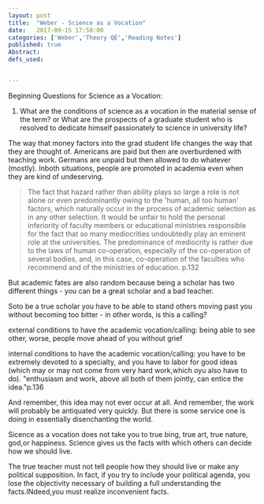 ```yaml
---
layout: post
title:  "Weber - Science as a Vocation"
date:   2017-09-15 17:50:00
categories: ['Weber','Theory QE','Reading Notes']
published: true
Abstract:
defs_used:


---
```

Beginning Questions for Science as a Vocation:
1. What are the conditions of science as a vocation in the material sense of the term? or
What are the prospects of a graduate student who is resolved to dedicate himself passionately to science in university life?

The way that money factors into the grad student life changes the way that they are thought of. Americans are paid but then are overburdened with teaching work. Germans are unpaid but then allowed to do whatever (mostly). Inboth situations, people are promoted in academia even when they are kind of undeserving.

>The fact that hazard rather than ability plays so large a role is not
alone or even predominantly owing to the 'human, all too human'
factors, which naturally occur in the process of academic selection as in
any other selection. It would be unfair to hold the personal inferiority of
faculty members or educational ministries responsible for the fact that
so many mediocrities undoubtedly play an eminent role at the universities.
The predominance of mediocrity is rather due to the laws of human
co-operation, especially of the co-operation of several bodies, and, in this
case, co-operation of the faculties who recommend and of the ministries
of education. p.132

But academic fates are also random because being a scholar has two different things - you can be a great scholar and a bad teacher.

Soto be a true scholar you have to be able to stand others moving past you without becoming too bitter - in other words, is this a calling?

<def>external conditions to have the academic vocation/calling: being able to see other, worse, people move ahead of you without grief</def>

<def>internal conditions to have the academic vocation/calling: you have to be extremely devoted to a specialty, and you have to labor for good ideas (which may or may not come from very hard work,which oyu also have to do). "enthusiasm and work, above all both of them jointly, can entice the idea."p.136</def>

And remember, this idea may not ever occur at all. And remember, the work will probably be antiquated very quickly. But there is some service one is doing in essentially disenchanting the world.


Sicence as a vocation does not take you to true bing, true art, true nature, god,or happiness. Science gives us the facts with which others can decide how we should live.

The true teacher must not tell people how they should live or make any political supposition. In fact, if you try to include your political agenda, you  lose the objectivity necessary of building a full understanding the facts.INdeed,you must realize inconvenient facts.

 
